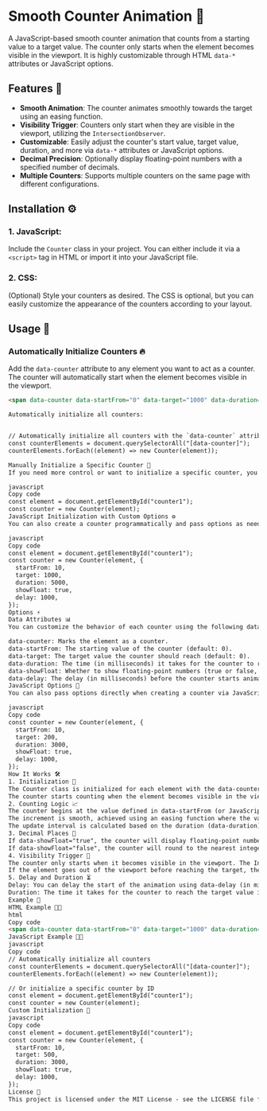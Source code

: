 # Smooth Counter Animation 🎯

A JavaScript-based smooth counter animation that counts from a starting value to a target value. The counter only starts when the element becomes visible in the viewport. It is highly customizable through HTML `data-*` attributes or JavaScript options.

## Features 🚀

- **Smooth Animation**: The counter animates smoothly towards the target using an easing function.
- **Visibility Trigger**: Counters only start when they are visible in the viewport, utilizing the `IntersectionObserver`.
- **Customizable**: Easily adjust the counter's start value, target value, duration, and more via `data-*` attributes or JavaScript options.
- **Decimal Precision**: Optionally display floating-point numbers with a specified number of decimals.
- **Multiple Counters**: Supports multiple counters on the same page with different configurations.

## Installation ⚙️

### 1. JavaScript:
Include the `Counter` class in your project. You can either include it via a `<script>` tag in HTML or import it into your JavaScript file.

### 2. CSS:
(Optional) Style your counters as desired. The CSS is optional, but you can easily customize the appearance of the counters according to your layout.

## Usage 🧩

### Automatically Initialize Counters 🔥

Add the `data-counter` attribute to any element you want to act as a counter. The counter will automatically start when the element becomes visible in the viewport.

```html
<span data-counter data-startFrom="0" data-target="1000" data-duration="2000" data-showFloat="false" data-delay="500">0</span>

Automatically initialize all counters:


// Automatically initialize all counters with the `data-counter` attribute
const counterElements = document.querySelectorAll("[data-counter]");
counterElements.forEach((element) => new Counter(element));

Manually Initialize a Specific Counter 🔧
If you need more control or want to initialize a specific counter, you can manually select the element and pass it to the Counter constructor.

javascript
Copy code
const element = document.getElementById("counter1");
const counter = new Counter(element);
JavaScript Initialization with Custom Options ⚙️
You can also create a counter programmatically and pass options as needed. These options will override any corresponding data-* attributes.

javascript
Copy code
const element = document.getElementById("counter1");
const counter = new Counter(element, {
  startFrom: 10,
  target: 1000,
  duration: 5000,
  showFloat: true,
  delay: 1000,
});
Options ⚡️
Data Attributes 📊
You can customize the behavior of each counter using the following data-* attributes:

data-counter: Marks the element as a counter.
data-startFrom: The starting value of the counter (default: 0).
data-target: The target value the counter should reach (default: 0).
data-duration: The time (in milliseconds) it takes for the counter to reach the target (default: 1000).
data-showFloat: Whether to show floating-point numbers (true or false, default: false).
data-delay: The delay (in milliseconds) before the counter starts animating (default: 0).
JavaScript Options 🔧
You can also pass options directly when creating a counter via JavaScript. These options override any corresponding data-* attributes:

javascript
Copy code
const counter = new Counter(element, {
  startFrom: 10,
  target: 200,
  duration: 3000,
  showFloat: true,
  delay: 1000,
});
How It Works 🛠️
1. Initialization 🚀
The Counter class is initialized for each element with the data-counter attribute.
The counter starts counting when the element becomes visible in the viewport using the IntersectionObserver API.
2. Counting Logic 📈
The counter begins at the value defined in data-startFrom (or JavaScript options) and increments towards the data-target value.
The increment is smooth, achieved using an easing function where the value gradually approaches the target.
The update interval is calculated based on the duration (data-duration) and the difference between the starting value and target.
3. Decimal Places 🔢
If data-showFloat="true", the counter will display floating-point numbers, and the number of decimal places will be automatically determined based on the target value.
If data-showFloat="false", the counter will round to the nearest integer.
4. Visibility Trigger 👀
The counter only starts when it becomes visible in the viewport. The IntersectionObserver ensures that the counter is active only when the user can see it.
If the element goes out of the viewport before reaching the target, the counter stops and resumes when it comes back into view.
5. Delay and Duration ⏳
Delay: You can delay the start of the animation using data-delay (in milliseconds).
Duration: The time it takes for the counter to reach the target value is defined by data-duration.
Example 🎯
HTML Example 🧑‍💻
html
Copy code
<span data-counter data-startFrom="0" data-target="1000" data-duration="2000" data-showFloat="false" data-delay="500">0</span>
JavaScript Example 👨‍💻
javascript
Copy code
// Automatically initialize all counters
const counterElements = document.querySelectorAll("[data-counter]");
counterElements.forEach((element) => new Counter(element));

// Or initialize a specific counter by ID
const element = document.getElementById("counter1");
const counter = new Counter(element);
Custom Initialization 🎨
javascript
Copy code
const element = document.getElementById("counter1");
const counter = new Counter(element, {
  startFrom: 10,
  target: 500,
  duration: 3000,
  showFloat: true,
  delay: 1000,
});
License 📜
This project is licensed under the MIT License - see the LICENSE file for details.